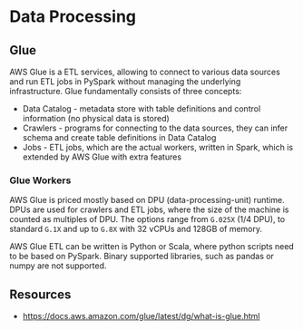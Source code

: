 # Data Processing

## Glue

AWS Glue is a ETL services, allowing to connect to various data sources and run ETL jobs in PySpark without managing
the underlying infrastructure. Glue fundamentally consists of three concepts:
* Data Catalog - metadata store with table definitions and control information (no physical data is stored)
* Crawlers - programs for connecting to the data sources, they can infer schema and create table definitions in Data Catalog
* Jobs - ETL jobs, which are the actual workers, written in Spark, which is extended by AWS Glue with extra features

### Glue Workers

AWS Glue is priced mostly based on DPU (data-processing-unit) runtime. DPUs are used for crawlers and ETL jobs, where
the size of the machine is counted as multiples of DPU. The options range from `G.025X` (1/4 DPU), to standard `G.1X`
and up to `G.8X` with 32 vCPUs and 128GB of memory. 

AWS Glue ETL can be written is Python or Scala, where python scripts need to be based on PySpark. Binary supported
libraries, such as pandas or numpy are not supported.

## Resources

* https://docs.aws.amazon.com/glue/latest/dg/what-is-glue.html
